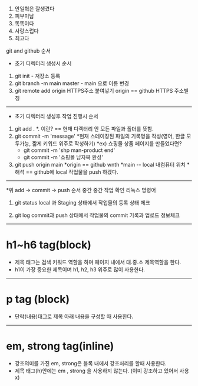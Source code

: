 1. 안일혁은 잘생겼다
2. 피부미남
3. 똑똑이다
4. 사랑스럽다
5. 최고다

git and github 순서
* 초기 디렉터리 생성시 순서
1. git init - 저장소 등록
2. git branch -m main
        master - main 으로 이름 변경
3. git remote add origin HTTPS주소 붙여넣기
    origin == github HTTPS 주소별칭
----------------------------------------------
* 초기 디렉터리 생성후 작업 진행시 순서

1. git add .
    *. 이란? == 현재 디렉터리 안 모든 파일과 폴더를 뜻함.
2. git commit -m 'message'
    *현재 스테이징된 파일의 기록명을 작성(영어, 한글 모두가능, 짧게 키워드 위주로 작성하기)
    *ex) 쇼핑몰 상품 페이지를 만들었다면?
    *    git commit -m 'shp man-product end'
    *    git commit -m '쇼핑몰 남자복 완성'
3. git push origin main
    *origin == github wnth
    *main -- local 내컴퓨터 위치
    *해석 == github에 local 작업물을 push 하겠다.
-----------------------------------------------
*위 add -> commit -> push 순서 중간 중간 작업 확인 리눅스 명령어

1. git status 
    local 과 Staging 상태에서 작업물의 등록 상태 체크

2. git log
    commit과 push 상태에서 작업물의 commit 기록과 업로드 정보체크

-----------------------------------------------

# h1~h6 tag(block)
* 제목 태그는 검색 키워드 역할을 하며 페이지 내에서 대.중.소 제목역할을 한다.
* h1이 가장 중요한 제목이며 h1, h2, h3 위주로 많이 사용한다.

-----------------------------------------------

# p tag (block)
* 단락(내용)태그로 제목 아래 내용을 구성할 때 사용한다.

-----------------------------------------------

# em, strong tag(inline)
* 강조의미를 가진 em, strong은 블록 내에서 강조처리를 할때 사용한다.
* 제목 태그(h)안에는 em , strong 을 사용하지 않는다. (이미 강조하고 있어서 사용x)